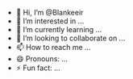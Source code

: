 - 👋 Hi, I’m @Blankeeir
- 👀 I’m interested in ...
- 🌱 I’m currently learning ...
- 💞️ I’m looking to collaborate on ...
- 📫 How to reach me ...
- 😄 Pronouns: ...
- ⚡ Fun fact: ...

<!---
Blankeeir/Blankeeir is a ✨ special ✨ repository because its `README.md` (this file) appears on your GitHub profile.
You can click the Preview link to take a look at your changes.
--->

